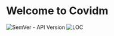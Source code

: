 # Welcome to Covidm

![SemVer - API Version](https://img.shields.io/badge/version-1.0.0--beta-ff69b4)
![LOC](https://img.shields.io/tokei/lines/github/code123841/Covidm_webapp?color=white&label=lines%20of%20code)
